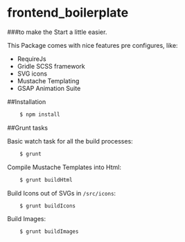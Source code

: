 # frontend_boilerplate

###to make the Start a little easier.

             
 This Package comes with nice features pre configures, like:
 
 - RequireJs
 - Gridle SCSS framework
 - SVG icons
 - Mustache Templating
 - GSAP Animation Suite
 
##Installation
 
```bash
    $ npm install 
```       
 
##Grunt tasks
 
Basic watch task for all the build processes:
 
```bash
    $ grunt 
```   
  
  
  Compile Mustache Templates into Html:
  
```bash
    $ grunt buildHtml 
```   
Build Icons out of SVGs in `/src/icons`:
   
```bash
    $ grunt buildIcons
```   

Build Images: 

```bash
    $ grunt buildImages
```